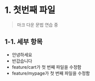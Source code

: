 # 1. 첫번째 파일
> 마크 다운 문법 연습 중

## 1-1. 세부 항목
* 안녕하세요
* 반갑습니다
* feature/cart가 첫 번째 파일을 수정함
* feature/mypage가 첫 번째 파일을 수정함

